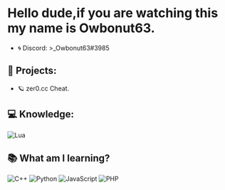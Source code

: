 # Hello dude,if you are watching this my name is Owbonut63.

- 🌀 Discord: >_Owbonut63#3985

## 🔐 Projects:

- 🪐 zer0.cc Cheat.


## 💻 Knowledge:

![Lua](https://img.shields.io/badge/lua-%232C2D72.svg?style=for-the-badge&logo=lua&logoColor=white)

## 📚 What am I learning?
![C++](https://img.shields.io/badge/c++-%2300599C.svg?style=for-the-badge&logo=c%2B%2B&logoColor=white)
![Python](https://img.shields.io/badge/python-3670A0?style=for-the-badge&logo=python&logoColor=ffdd54)
![JavaScript](https://img.shields.io/badge/javascript-%23323330.svg?style=for-the-badge&logo=javascript&logoColor=%23F7DF1E)
![PHP](https://img.shields.io/badge/php-%23777BB4.svg?style=for-the-badge&logo=php&logoColor=white)
